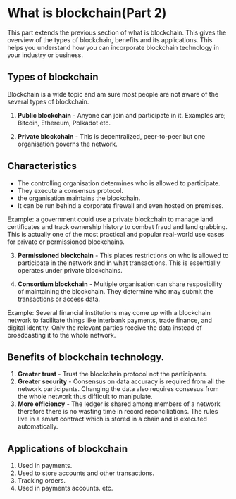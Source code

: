 # What is blockchain(Part 2)
This part extends the previous section of what is blockchain. This gives the overview of the types of blockchain, benefits and its applications. This helps you understand how you can incorporate blockchain technology in your industry or business.

## Types of blockchain

Blockchain is a wide topic and am sure most people are not aware of the several types of blockchain.

1. **Public blockchain** - Anyone can join and participate in it. Examples are; Bitcoin, Ethereum, Polkadot etc.

2. **Private blockchain** - This is decentralized, peer-to-peer but one organisation governs the network. 

## Characteristics

- The controlling organisation determines who is allowed to participate.
- They execute a consensus protocol.
- the organisation maintains the blockchain.
- It can be run behind a  corporate firewall and even hosted on premises.

Example: a government could use a private blockchain to manage land certificates and track ownership history to combat fraud and land grabbing. This is actually one of the most practical and popular real-world use cases for private or permissioned blockchains.

3. **Permissioned blockchain** - This places restrictions on who is allowed to participate in the network and in what transactions. This is essentially operates under private blockchains.

4. **Consortium blockchain** - Multiple organisation can share resposibility of maintaining the blockchain. They determine who may submit the transactions or access data.

Example: Several financial institutions may come up with a blockchain network to facilitate things like interbank payments, trade finance, and digital identity. Only the relevant parties receive the data instead of broadcasting it to the whole network.

## Benefits of blockchain technology.

1. **Greater trust** - Trust the blockchain protocol not the participants.
2. **Greater security** - Consensus on data accuracy is required from all the network participants. Changing the data also requires consesus from the whole network thus difficult to manipulate.
3. **More efficiency** - The ledger is shared among members of a network therefore there is no wasting time in record reconciliations. The rules live in a smart contract which is stored in a chain and is executed automatically.

## Applications of blockchain

1. Used in payments.
2. Used to store accounts and other transactions.
3. Tracking orders.
4. Used in payments accounts.
etc.
